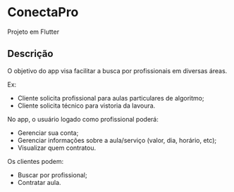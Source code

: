 # ConectaPro

Projeto em Flutter

## Descrição

O objetivo do app visa facilitar a busca por profissionais em diversas áreas.

Ex:
- Cliente solicita profissional para aulas particulares de algoritmo;
- Cliente solicita técnico para vistoria da lavoura.

No app, o usuário logado como profissional poderá:
- Gerenciar sua conta;
- Gerenciar informações sobre a aula/serviço (valor, dia, horário, etc);
- Visualizar quem contratou.

Os clientes podem:
- Buscar por profissional;
- Contratar aula.
